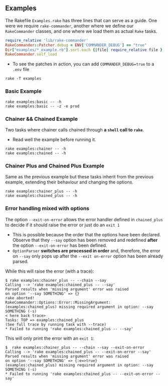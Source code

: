 ## Examples

The Rakefile `Examples.rake` has three lines that can serve as a guide. One were we require `rake-commander`, another where we define our `RakeCommander` classes, and one where we load them as actual `Rake` tasks.

```ruby
require_relative 'lib/rake-commander'
RakeCommander::Patcher.debug = ENV['COMMANDER_DEBUG'] == "true"
Dir["examples/*_example.rb"].sort.each {|file| require_relative file }
RakeCommander.self_load
```

  * To see the patches in action, you can add `COMMANDER_DEBUG=true` to a `.env` file

```
rake -T examples
```

### Basic Example

```
rake examples:basic -- -h
rake examples:basic -- -z -e prod
```

### Chainer && Chained Example

Two tasks where chainer calls chained through **a `shell` call to `rake`**.

  * Read well the example before running it.

```
rake examples:chainer -- -h
rake examples:chained -- -h
```

### Chainer Plus and Chained Plus Example

Same as the previous example but these tasks inherit from the previous example, extending their behaviour and changing the options.


```
rake examples:chainer_plus -- -h
rake examples:chained_plus -- -h
```

### Error handling mixed with options

The option `--exit-on-error` allows the error handler defined in `chained_plus` to decide if it should raise the error or just do an `exit 1`

  * This is possible because the order that the options have been declared. Observe that they `--say` option has been removed and redefined **after** the option `--exit-on-error` has been defined.
  * `OptionParser` **switches are processed in order** and, therefore, the error on `--say` only pops up after the `--exit on-error` option has been already parsed.

While this will raise the error (with a trace):

```
$ rake examples:chainer_plus -- --chain --say
Calling --> 'rake examples:chained_plus -- --say'
Parsed results when 'missing argument' error was raised
on option '--say SOMETHING' => {}
rake aborted!
RakeCommander::Options::Error::MissingArgument: (examples:chained_plus) missing required argument in option: --say SOMETHING (-s)
< here back trace>
Tasks: TOP => examples:chained_plus
(See full trace by running task with --trace)
* Failed to running 'rake examples:chained_plus -- --say'
```

This will only print the error with an `exit 1`:

```
$  rake examples:chainer_plus -- --chain --say --exit-on-error
Calling --> 'rake examples:chained_plus -- --exit-on-error --say'
Parsed results when 'missing argument' error was raised
on option '--say SOMETHING' => {:e=>true}
(examples:chained_plus) missing required argument in option: --say SOMETHING (-s)
* Failed to running 'rake examples:chained_plus -- --exit-on-error --say'
```
